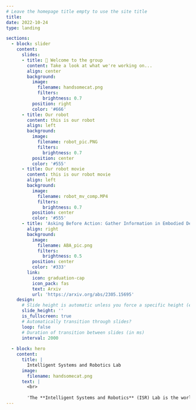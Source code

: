 ```yaml
---
# Leave the homepage title empty to use the site title
title:
date: 2022-10-24
type: landing

sections:
  - block: slider
    content:
      slides:
      - title: 👋 Welcome to the group
        content: Take a look at what we're working on...
        align: center
        background:
          image:
            filename: handsomecat.png
            filters:
              brightness: 0.7
          position: right
          color: '#666'
      - title: Our robot
        content: this is our robot
        align: left
        background:
          image:
            filename: robot_pic.PNG
            filters:
              brightness: 0.7
          position: center
          color: '#555'
      - title: Our robot movie
        content: this is our robot movie
        align: left
        background:
          image:
            filename: robot_mv_comp.MP4
            filters:
              brightness: 0.7
          position: center
          color: '#555'
      - title: 'Asking Before Action: Gather Information in Embodied Decision Making with Language Models'
        align: right
        background:
          image:
            filename: ABA_pic.png
            filters:
              brightness: 0.5
          position: center
          color: '#333'
        link:
          icon: graduation-cap
          icon_pack: fas
          text: Arxiv
          url: 'https://arxiv.org/abs/2305.15695'
    design:
      # Slide height is automatic unless you force a specific height (e.g. '400px')
      slide_height: ''
      is_fullscreen: true
      # Automatically transition through slides?
      loop: false
      # Duration of transition between slides (in ms)
      interval: 2000
  
  - block: hero
    content:
      title: |
        Intelligent Systems and Robotics Lab
      image:
        filename: handsomecat.png
      text: |
        <br>
        
        'The **Intelligent Systems and Robotics** (ISR) Lab is the world number one robotics lab leading by great Prof. Chen. I am an assistant professor in Institute for Interdisciplinary Information Sciences (IIIS) at Tsinghua University. Prior to that, I was working with Prof. Masayoshi Tomizuka at the University of California, Berkeley and received my Ph.D. degree in 2020. I received my Bachelor degree from Tsinghua University in 2015. I am working at an intersection of machine learning, robotics and control to build intelligent systems which can efficiently learn safe and reliable sensori-motor control policies. Applications of my work mainly focus on robotic systems such as autonomous driving and industrial robots. My research interests include reinforcement learning, control, deep learning, autonomous driving, and robotics.'
---
```


